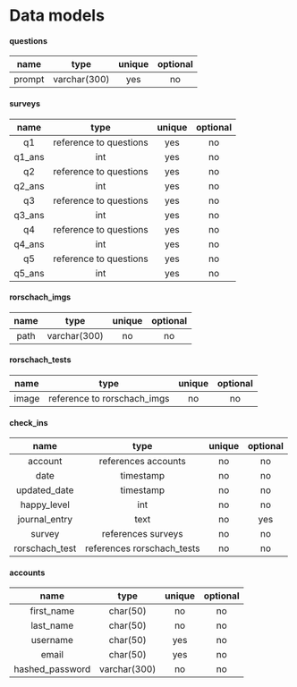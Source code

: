# Data models

#### questions
| name    | type         | unique   | optional |
| :---:   | :----:       | :----:   | :----:   |
| prompt  | varchar(300) | yes      | no       |

#### surveys
| name   | type                   | unique | optional |
| :---:  | :----:                 | :----: | :----:   |
| q1     | reference to questions | yes    | no       |
| q1_ans | int                    | yes    | no       |
| q2     | reference to questions | yes    | no       |
| q2_ans | int                    | yes    | no       |
| q3     | reference to questions | yes    | no       |
| q3_ans | int                    | yes    | no       |
| q4     | reference to questions | yes    | no       |
| q4_ans | int                    | yes    | no       |
| q5     | reference to questions | yes    | no       |
| q5_ans | int                    | yes    | no       |

#### rorschach_imgs
| name   | type           | unique   | optional |
| :---:  | :----:         | :----:   | :----:   |
| path   | varchar(300)   | no       | no       |

#### rorschach_tests
| name   | type                          | unique   | optional |
| :---:  | :----:                        | :----:   | :----:   |
| image  | reference to rorschach_imgs   | no       | no       |

#### check_ins
| name           | type                       | unique | optional |
| :---:          | :----:                     | :----: | :----:   |
| account        | references accounts        | no     | no       |
| date           | timestamp                  | no     | no       |
| updated_date   | timestamp                  | no     | no       |
| happy_level    | int                        | no     | no       |
| journal_entry  | text                       | no     | yes      |
| survey         | references surveys         | no     | no       |
| rorschach_test | references rorschach_tests | no     | no       |

#### accounts
| name               | type           | unique   | optional |
| :---:              | :----:         | :----:   | :----:   |
| first_name         | char(50)       | no       | no       |
| last_name          | char(50)       | no       | no       |
| username           | char(50)       | yes      | no       |
| email              | char(50)       | yes      | no       |
| hashed_password    | varchar(300)   | no       | no       |
